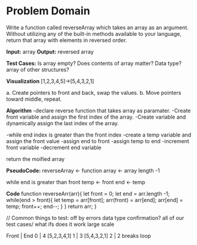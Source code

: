 # Problem Domain

Write a function called reverseArray which takes an array as an argument. Without utilizing any of the built-in methods available to your language, return that array with elements in reversed order.

**Input:** array
**Output:** reversed array

**Test Cases:**
Is array empty?
Does contents of array matter? Data type? array of other structures?

**Visualization**
[1,2,3,4,5]->[5,4,3,2,1]

a. Create pointers to front and back, swap the values.
b. Move pointers toward middle, repeat.

**Algorithm**
-declare reverse function that takes array as paramater.
-Create front variable and assign the first index of the array.
-Create variable and dynamically assign the last index of the array.

-while end index is greater than the front index
-create a temp variable and assign the front value
-assign end to front
-assign temp to end
-increment front variable
-decrement end variable

return the moified array

**PseudoCode:**
reverseArray <- function
array <- array length -1

while end is greater than front
  temp <- front
  end <- temp

**Code**
function reverseArr(arr){
  let front = 0;
  let end = arr.length -1;
  while(end > front){
  let temp = arr[front];
  arr(front) = arr[end];
  arr[end] = temp;
  front++;
  end--;
  }
}
return arr;
}

// Common things to test:
off by errors
data type confirmation?
all of our test cases/ what ifs
does it work large scale

Front | End
  0   |  4     [5,2,3,4,1]
  1   |  3     [5,4,3,2,1]
  2   |  2      breaks loop
